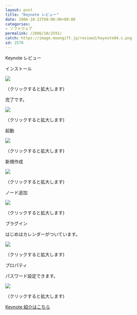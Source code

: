 ```yaml
---
layout: post
title: "Keynote レビュー"
date: 2006-10-22T09:00:00+09:00
categories:
- ソフトウェア
permalink: /2006/10/2591/
catch: https://image.moongift.jp/review3/keynote04.s.png
id: 2578
---
```

Keynote レビュー  
<!--more-->

インストール

  

[![](https://image.moongift.jp/review3/keynote01.s.png)](https://image.moongift.jp/review3/keynote01.png)  
  
（クリックすると拡大します)

  

完了です。

  

[![](https://image.moongift.jp/review3/keynote02.s.png)](https://image.moongift.jp/review3/keynote02.png)  
  
（クリックすると拡大します)

  

起動

  

[![](https://image.moongift.jp/review3/keynote03.s.png)](https://image.moongift.jp/review3/keynote03.png)  
  
（クリックすると拡大します)

  

新規作成

  

[![](https://image.moongift.jp/review3/keynote04.s.png)](https://image.moongift.jp/review3/keynote04.png)  
  
（クリックすると拡大します)

  

ノード追加

  

[![](https://image.moongift.jp/review3/keynote05.s.png)](https://image.moongift.jp/review3/keynote05.png)  
  
（クリックすると拡大します)

  

プラグイン

  

はじめはカレンダーがついています。

  

[![](https://image.moongift.jp/review3/keynote06.s.png)](https://image.moongift.jp/review3/keynote06.png)  
  
（クリックすると拡大します)

  

プロパティ

  

パスワード設定できます。

  

[![](https://image.moongift.jp/review3/keynote10.s.png)](https://image.moongift.jp/review3/keynote10.png)  
  
（クリックすると拡大します)

  

[Keynote 紹介はこちら](http://oss.moongift.jp/intro/i-2590.html)

